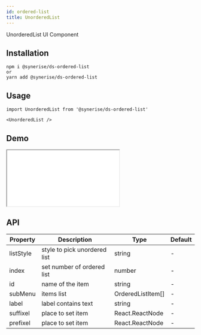 ```yaml
---
id: ordered-list
title: UnorderedList
---
```


UnorderedList UI Component

## Installation
```
npm i @synerise/ds-ordered-list
or
yarn add @synerise/ds-ordered-list
```

## Usage
```
import UnorderedList from '@synerise/ds-ordered-list'

<UnorderedList />

```

## Demo

<iframe src="/storybook-static/iframe.html?id=components-ordered-list--default"></iframe>

## API

| Property       | Description                   | Type                     | Default     |
| -------------- | ----------------------------- | ------------------------ | ----------- |
| listStyle      | style to pick unordered list  | string                   | -           |      
| index          | set number of ordered list    | number                   | -           |
| id             | name of the item              | string                   | -           |
| subMenu        | items list                    | OrderedListItem[]        | -           |
| label          | label contains text           | string                   | -           |
| suffixel       | place to set item             | React.ReactNode          | -           |
| prefixel       | place to set item             | React.ReactNode          | -           |
